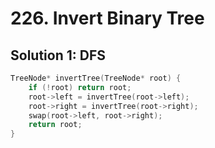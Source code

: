 # 226. Invert Binary Tree

## Solution 1: DFS

```cpp
TreeNode* invertTree(TreeNode* root) {
    if (!root) return root;
    root->left = invertTree(root->left);
    root->right = invertTree(root->right);
    swap(root->left, root->right);
    return root;
}
```
